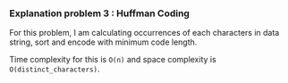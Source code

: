### Explanation problem 3 : Huffman Coding

For this problem, I am calculating occurrences of each characters in data string, sort and encode with minimum code 
length.

Time complexity for this is `O(n)` and space complexity is `O(distinct_characters)`.
